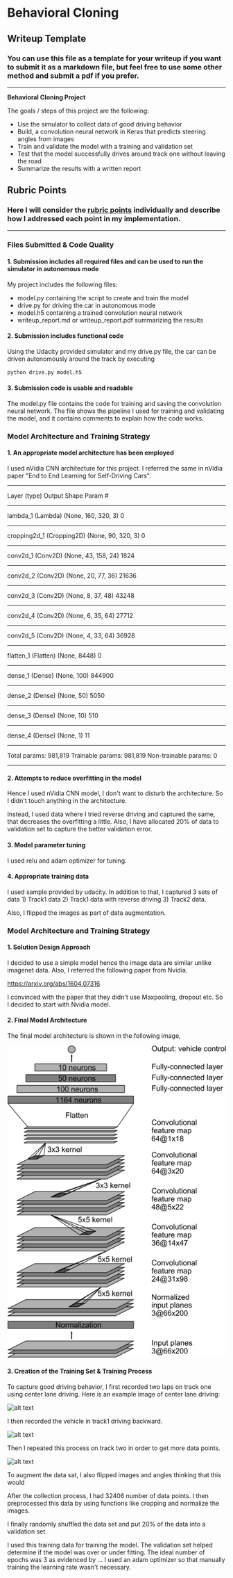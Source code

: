# **Behavioral Cloning** 

## Writeup Template

### You can use this file as a template for your writeup if you want to submit it as a markdown file, but feel free to use some other method and submit a pdf if you prefer.

---

**Behavioral Cloning Project**

The goals / steps of this project are the following:
* Use the simulator to collect data of good driving behavior
* Build, a convolution neural network in Keras that predicts steering angles from images
* Train and validate the model with a training and validation set
* Test that the model successfully drives around track one without leaving the road
* Summarize the results with a written report


[//]: # (Image References)

[image1]: ./examples/cnn-architecture.png "Nvidia Model"
[image2]: ./examples/track1-forward.png "Track1 Forward"
[image3]: ./examples/track1-backward.png "Track1 Backward"
[image4]: ./examples/track2-forward.png "Track2 Forward"

## Rubric Points
### Here I will consider the [rubric points](https://review.udacity.com/#!/rubrics/432/view) individually and describe how I addressed each point in my implementation.  

---
### Files Submitted & Code Quality

#### 1. Submission includes all required files and can be used to run the simulator in autonomous mode

My project includes the following files:
* model.py containing the script to create and train the model
* drive.py for driving the car in autonomous mode
* model.h5 containing a trained convolution neural network 
* writeup_report.md or writeup_report.pdf summarizing the results

#### 2. Submission includes functional code
Using the Udacity provided simulator and my drive.py file, the car can be driven autonomously around the track by executing 
```sh
python drive.py model.h5
```

#### 3. Submission code is usable and readable

The model.py file contains the code for training and saving the convolution neural network. The file shows the pipeline I used for training and validating the model, and it contains comments to explain how the code works.

### Model Architecture and Training Strategy

#### 1. An appropriate model architecture has been employed

I used nVidia CNN architecture for this project. I referred the same in nVidia paper "End to End Learning for Self-Driving Cars".

________________________________________________________________
Layer (type)                 Output Shape              Param #   
________________________________________________________________
lambda_1 (Lambda)            (None, 160, 320, 3)       0         
_________________________________________________________________
cropping2d_1 (Cropping2D)    (None, 90, 320, 3)        0         
_________________________________________________________________
conv2d_1 (Conv2D)            (None, 43, 158, 24)       1824      
_________________________________________________________________
conv2d_2 (Conv2D)            (None, 20, 77, 36)        21636     
_________________________________________________________________
conv2d_3 (Conv2D)            (None, 8, 37, 48)         43248     
_________________________________________________________________
conv2d_4 (Conv2D)            (None, 6, 35, 64)         27712     
_________________________________________________________________
conv2d_5 (Conv2D)            (None, 4, 33, 64)         36928     
_________________________________________________________________
flatten_1 (Flatten)          (None, 8448)              0         
_________________________________________________________________
dense_1 (Dense)              (None, 100)               844900    
_________________________________________________________________
dense_2 (Dense)              (None, 50)                5050      
_________________________________________________________________
dense_3 (Dense)              (None, 10)                510
_________________________________________________________________
dense_4 (Dense)              (None, 1)                 11        
_________________________________________________________________
Total params: 981,819
Trainable params: 981,819
Non-trainable params: 0
_________________________________________________________________

#### 2. Attempts to reduce overfitting in the model

Hence I used nVidia CNN model, I don't want to disturb the architecture. So I didn't touch anything in the architecture.

Instead, I used data where I tried reverse driving and captured the same, that decreases the overfitting a little. Also, I have allocated 20% of data to validation set to capture the better validation error.  

#### 3. Model parameter tuning

I used relu and adam optimizer for tuning.

#### 4. Appropriate training data

I used sample provided by udacity. In addition to that, I captured 3 sets of data 1) Track1 data 2) Track1 data with reverse driving 3) Track2 data.

Also, I flipped the images as part of data augmentation.

### Model Architecture and Training Strategy

#### 1. Solution Design Approach

I decided to use a simple model hence the image data are similar unlike imagenet data. Also, I referred the following paper from Nvidia.

https://arxiv.org/abs/1604.07316

I convinced with the paper that they didn't use Maxpooling, dropout etc. So I decided to start with Nvidia model.

#### 2. Final Model Architecture

The final model architecture is shown in the following image,

![alt text][image1]

#### 3. Creation of the Training Set & Training Process

To capture good driving behavior, I first recorded two laps on track one using center lane driving. Here is an example image of center lane driving:

![alt text][image2]

I then recorded the vehicle in track1 driving backward. 

![alt text][image3]

Then I repeated this process on track two in order to get more data points.

![alt text][image4]

To augment the data sat, I also flipped images and angles thinking that this would

After the collection process, I had 32406 number of data points. I then preprocessed this data by using functions like cropping and normalize the images.

I finally randomly shuffled the data set and put 20% of the data into a validation set. 

I used this training data for training the model. The validation set helped determine if the model was over or under fitting. The ideal number of epochs was 3 as evidenced by ... I used an adam optimizer so that manually training the learning rate wasn't necessary.
